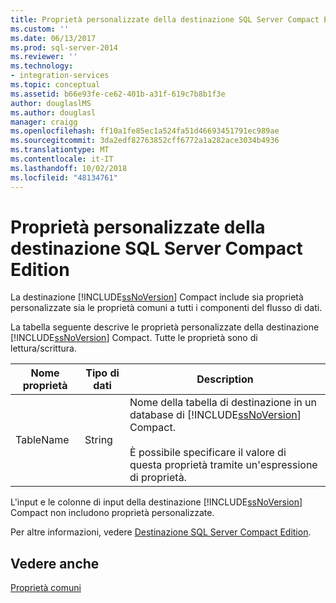 ```yaml
---
title: Proprietà personalizzate della destinazione SQL Server Compact Edition | Microsoft Docs
ms.custom: ''
ms.date: 06/13/2017
ms.prod: sql-server-2014
ms.reviewer: ''
ms.technology:
- integration-services
ms.topic: conceptual
ms.assetid: b66e93fe-ce62-401b-a31f-619c7b8b1f3e
author: douglaslMS
ms.author: douglasl
manager: craigg
ms.openlocfilehash: ff10a1fe85ec1a524fa51d46693451791ec989ae
ms.sourcegitcommit: 3da2edf82763852cff6772a1a282ace3034b4936
ms.translationtype: MT
ms.contentlocale: it-IT
ms.lasthandoff: 10/02/2018
ms.locfileid: "48134761"
---
```

# <a name="sql-server-compact-edition-destination-custom-properties"></a>Proprietà personalizzate della destinazione SQL Server Compact Edition
  La destinazione [!INCLUDE[ssNoVersion](../../includes/ssnoversion-md.md)] Compact include sia proprietà personalizzate sia le proprietà comuni a tutti i componenti del flusso di dati.  
  
 La tabella seguente descrive le proprietà personalizzate della destinazione [!INCLUDE[ssNoVersion](../../includes/ssnoversion-md.md)] Compact. Tutte le proprietà sono di lettura/scrittura.  
  
|Nome proprietà|Tipo di dati|Description|  
|-------------------|---------------|-----------------|  
|TableName|String|Nome della tabella di destinazione in un database di [!INCLUDE[ssNoVersion](../../includes/ssnoversion-md.md)] Compact.<br /><br /> È possibile specificare il valore di questa proprietà tramite un'espressione di proprietà.|  
  
 L'input e le colonne di input della destinazione [!INCLUDE[ssNoVersion](../../includes/ssnoversion-md.md)] Compact non includono proprietà personalizzate.  
  
 Per altre informazioni, vedere [Destinazione SQL Server Compact Edition](sql-server-compact-edition-destination.md).  
  
## <a name="see-also"></a>Vedere anche  
 [Proprietà comuni](../common-properties.md)  
  
  
